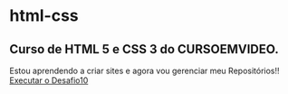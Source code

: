 # html-css
 Curso de HTML 5 e CSS 3 do CURSOEMVIDEO.
 --------------------------------------------------------------------------
Estou aprendendo a criar sites e agora vou gerenciar meu Repositórios!! 
<a href="https://alunocarlosrodrigues262.github.io/html-css/desafio10/imagens/android.html" target="_blank">Executar o Desafio10</a>